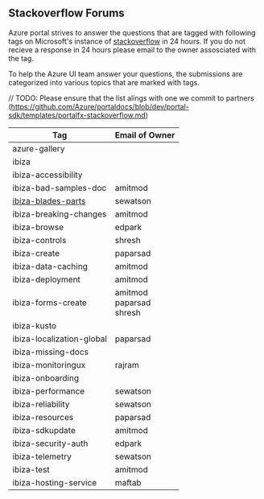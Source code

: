 
## Stackoverflow Forums

Azure portal strives to answer the questions that are tagged with following tags on Microsoft's instance of [stackoverflow](https://stackoverflow.microsoft.com) in 24 hours. If you do not recieve a response in 24 hours please email to the owner assosciated with the tag.

To help the Azure UI team answer your questions, the submissions are categorized into various topics that are marked with tags. 


// TODO: Please ensure that the list alings with one we commit to partners (https://github.com/Azure/portaldocs/blob/dev/portal-sdk/templates/portalfx-stackoverflow.md)

| Tag                       | Email of Owner  |
| ---                       | --- |
| azure-gallery             | | 
| ibiza                     | | 
| ibiza-accessibility       | | 
| ibiza-bad-samples-doc     | amitmod | 
| [ibiza-blades-parts]((https://stackoverflow.microsoft.com/questions/tagged/ibiza-blades-parts))        | sewatson  | 
| ibiza-breaking-changes    | amitmod | 
| ibiza-browse              | edpark  | 
| ibiza-controls            | shresh | 
| ibiza-create              | paparsad   | 
| ibiza-data-caching        | amitmod | 
| ibiza-deployment          | amitmod | 
| ibiza-forms-create        | amitmod<br>paparsad<br>shresh | 
| ibiza-kusto               | | 
| ibiza-localization-global | paparsad  | 
| ibiza-missing-docs        | | 
| ibiza-monitoringux        | rajram | 
| ibiza-onboarding          | |
| ibiza-performance         | sewatson  | 
| ibiza-reliability         | sewatson  | 
| ibiza-resources           | paparsad  | 
| ibiza-sdkupdate           | amitmod  | 
| ibiza-security-auth       | edpark   | 
| ibiza-telemetry           | sewatson  | 
| ibiza-test                | amitmod | 
| ibiza-hosting-service     | maftab | 

